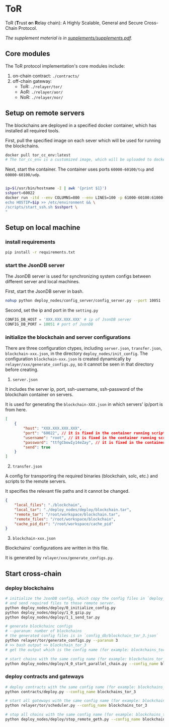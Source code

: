 # ToR

ToR (**T**rust **o**n **R**elay chain): A Highly Scalable, General and Secure Cross-Chain Protocol.

*The supplement material is in [supplements/supplements.pdf](supplements/supplement-material.pdf).*

## Core modules

The ToR protocol implementation's core modules include:

1. on-chain contract: `./contracts/`
2. off-chain gateway:
   - ToR: `./relayer/tor/  `
   - AoR: `./relayer/aor/`
   - NoR: `./relayer/nor/`

## Setup on remote servers

The blockchains are deployed in a specified docker container, which has installed all required tools.

First, pull the specified image on each sever which will be used for running the blockchains.

```bash
docker pull tor_cc_env:latest
# The tor_cc_env is a customized image, which will be uploaded to docker hub later.
```

Next, start the container. The container uses ports `60000-60100/tcp` and `60000-60100/udp`.

```bash

ip=$(/usr/bin/hostname -I | awk '{print $1}')
sshport=60022
docker run -itd --env COLUMNS=800 --env LINES=100 -p 61000-60100:61000-60100/tcp -p 61000-60100:61000-60100/udp --name tor_cc tor_cc_env bash -c "\
echo HOSTIP=$ip >> /etc/environment && \
/scripts/start_ssh.sh $sshport \
"
```

## Setup on local machine

### install requirements

```bash
pip install -r requirements.txt
```

### start the JsonDB server

The JsonDB server is used for synchronizing system configs between different server and local machines.

First, start the JsonDB server in bash.

```bash
nohup python deploy_nodes/config_server/config_server.py --port 10051 --config_path ./config_db 2>&1 >config_server.log &
```

Second, set the ip and port in the `setting.py`

```python
CONFIG_DB_HOST = 'XXX.XXX.XXX.XXX' # ip of JsonDB server
CONFIG_DB_PORT = 10051 # port of JsonDB
```

### initialize the blockchain and server configurations

There are three configuration ctypes, including `server.json`, `transfer.json`, `blockchain-xxx.json`, in the directory `deploy_nodes/init_config`. The configuration `blockchain-xxx.json` is created dynamically by `relayer/xxx/generate_configs.py`, so it cannot be seen in that directory before creating.

1. `server.json `

It includes the server ip, port, ssh-username, ssh-password of the blockchain container on servers.

It is used for generating the `blockchain-XXX.json` in which servers' ip/port is from here.

```json
[
    {
        "host": "XXX.XXX.XXX.XXX",
        "port": "60022", // it is fixed in the container running script.
        "username": "root", // it is fixed in the container running script.
        "password": "ttfgCbowIy14eZay", // it is fixed in the container running script.
        "send": true
    }
]
```

2. `transfer.json`

A config for transporting the required binaries (blockchain, solc, etc.) and scripts to the remote servers.

It specifies the relevant file paths and it cannot be changed.

```json
{
    "local_files": "./blockchain", 
    "local_tar": "./deploy_nodes/deploy/blockchain.tar", 
    "remote_tar": "/root/workspace/blockchain.tar", 
    "remote_files": "/root/workspace/blockchain", 
    "cache_pid_dir": "/root/workspace/cache_pid" 
}
```

3. `blockchain-xxx.json`

Blockchains' configurations are written in this file.

It is generated by `relayer/xxx/generate_configs.py`.

## Start cross-chain

### deploy blockchains

```bash
# initialize the JsonDB config, which copy the config files in `deploy_nodes/init_config` to `/`.
# and send required files to those remote server.
python deploy_nodes/deploy/0_initialize_config.py
python deploy_nodes/deploy/1_0_gzip.py
python deploy_nodes/deploy/1_1_send_tar.py

# generate blockchainc configs
# --paranum: number of blockchains
# the generated config files is in `config_db/blockchain_tor_3.json`
python relayer/tor/generate_configs.py --paranum 3
# >> bash output >> blockchain_tor_3
# get the output which is the config name (for example: blockchains_tor_3)

# start chains with the same config name (for example: blockchains_tor_3)
python deploy_nodes/deploy/4_0_start_parallel_chain.py --config_name blockchains_tor_3
```

### deploy contracts and gateways

```bash
# deploy contracts with the same config name (for example: blockchains_tor_3)
python contracts/deploy.py --config_name blockchains_tor_3

# start all gateways with the same config name (for example: blockchains_tor_3)
python relayer/tor/scheduler.py --config_name blockchains_tor_3

# stop all chains with the same config name (for example: blockchains_tor_3)
python deploy_nodes/deploy/stop_remote_geth.py --config_name blockchains_tor_3
```
